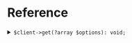 # Reference
<details><summary><code>$client->get(?array $options): void;</code></summary>
<dl>
<dd>

#### 🔌 Usage

<dl>
<dd>

<dl>
<dd>

```php
$client->get(?array $options): void;
```
</dd>
</dl>
</dd>
</dl>


</dd>
</dl>
</details>
